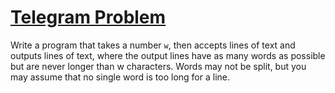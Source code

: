 # [Telegram Problem](http://c2.com/cgi/wiki?TelegramProblem)

Write a program that takes a number `w`, then accepts lines of text and outputs lines of text, where the output lines have as many words as possible but are never longer than w characters. Words may not be split, but you may assume that no single word is too long for a line.
